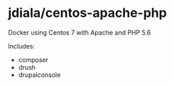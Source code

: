 # jdiala/centos-apache-php
Docker using Centos 7 with Apache and PHP 5.6

Includes:
- composer
- drush
- drupalconsole